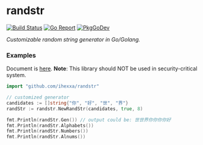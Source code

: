 # randstr

[![Build Status](https://travis-ci.org/ihexxa/q-radix.svg?branch=master)](https://travis-ci.org/ihexxa/q-radix)
[![Go Report](https://goreportcard.com/badge/github.com/ihexxa/randstr)](https://goreportcard.com/report/github.com/ihexxa/randstr)
[![PkgGoDev](https://pkg.go.dev/badge/github.com/ihexxa/randstr)](https://pkg.go.dev/github.com/ihexxa/randstr)

_Customizable random string generator in Go/Golang._

### Examples

Document is [here](https://pkg.go.dev/github.com/ihexxa/randstr).
**Note**: This library should NOT be used in security-critical system.

```go
import "github.com/ihexxa/randstr"

// customized generator
candidates := []string{"你", "好", "世", "界"}
randStr := randstr.NewRandStr(candidates, true, 8)

fmt.Println(randStr.Gen()) // output could be: 世世界你你你你好
fmt.Println(randStr.Alphabets())
fmt.Println(randStr.Numbers())
fmt.Println(randStr.Alnums())

```
